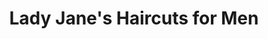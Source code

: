 ---
title: "Lady Jane's Haircuts for Men"
url: /ofallon/lady-janes-haircuts-for-men/
shop: Friseur
---